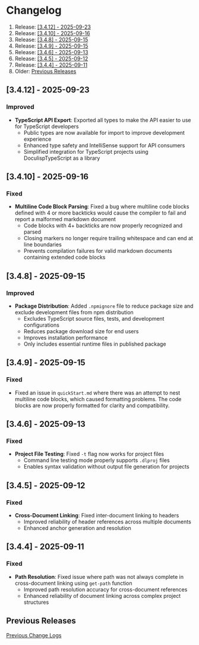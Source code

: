 <!-- GENERATED DOCUMENT DO NOT EDIT! -->
<!-- prettier-ignore-start -->
<!-- markdownlint-disable -->

<!-- Compiled with doculisp https://www.npmjs.com/package/doculisp -->
<!-- Written By: Jason Kerney -->

# Changelog #

1. Release: [[3.4.12] - 2025-09-23](#3412---2025-09-23)
2. Release: [[3.4.10] - 2025-09-16](#3410---2025-09-16)
3. Release: [[3.4.8] - 2025-09-15](#348---2025-09-15)
4. Release: [[3.4.9] - 2025-09-15](#349---2025-09-15)
5. Release: [[3.4.6] - 2025-09-13](#346---2025-09-13)
6. Release: [[3.4.5] - 2025-09-12](#345---2025-09-12)
7. Release: [[3.4.4] - 2025-09-11](#344---2025-09-11)
8. Older: [Previous Releases](#previous-releases)

## [3.4.12] - 2025-09-23 ##

### Improved ###

- **TypeScript API Export**: Exported all types to make the API easier to use for TypeScript developers
  - Public types are now available for import to improve development experience
  - Enhanced type safety and IntelliSense support for API consumers
  - Simplified integration for TypeScript projects using DoculispTypeScript as a library

## [3.4.10] - 2025-09-16 ##

### Fixed ###

- **Multiline Code Block Parsing**: Fixed a bug where multiline code blocks defined with 4 or more backticks would cause the compiler to fail and report a malformed markdown document
  - Code blocks with 4+ backticks are now properly recognized and parsed
  - Closing markers no longer require trailing whitespace and can end at line boundaries
  - Prevents compilation failures for valid markdown documents containing extended code blocks

## [3.4.8] - 2025-09-15 ##

### Improved ###

- **Package Distribution**: Added `.npmignore` file to reduce package size and exclude development files from npm distribution
  - Excludes TypeScript source files, tests, and development configurations
  - Reduces package download size for end users
  - Improves installation performance
  - Only includes essential runtime files in published package

## [3.4.9] - 2025-09-15 ##

### Fixed ###

- Fixed an issue in `quickStart.md` where there was an attempt to nest multiline code blocks, which caused formatting problems. The code blocks are now properly formatted for clarity and compatibility.

## [3.4.6] - 2025-09-13 ##

### Fixed ###

- **Project File Testing**: Fixed `-t` flag now works for project files
  - Command line testing mode properly supports `.dlproj` files
  - Enables syntax validation without output file generation for projects

## [3.4.5] - 2025-09-12 ##

### Fixed ###

- **Cross-Document Linking**: Fixed inter-document linking to headers
  - Improved reliability of header references across multiple documents
  - Enhanced anchor generation and resolution

## [3.4.4] - 2025-09-11 ##

### Fixed ###

- **Path Resolution**: Fixed issue where path was not always complete in cross-document linking using `get-path` function
  - Improved path resolution accuracy for cross-document references
  - Enhanced reliability of document linking across complex project structures

## Previous Releases ##

[Previous Change Logs](./PREVIOUS-CHANGELOG.md)

<!-- Written By: Jason Kerney -->
<!-- markdownlint-restore -->
<!-- prettier-ignore-end -->
<!-- GENERATED DOCUMENT DO NOT EDIT! -->